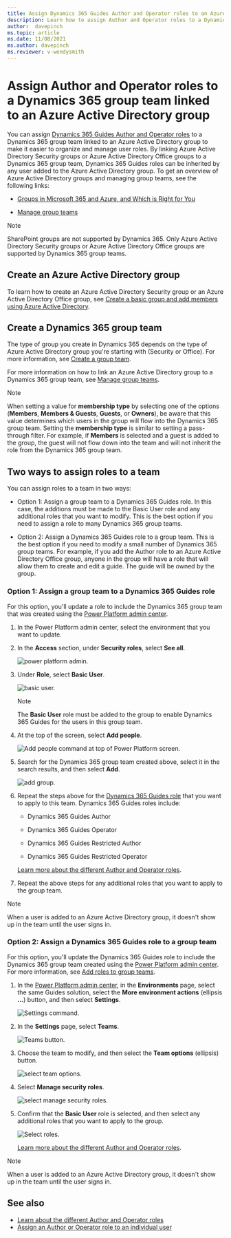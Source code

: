 ```yaml
---
title: Assign Dynamics 365 Guides Author and Operator roles to an Azure Active Directory group 
description: Learn how to assign Author and Operator roles to a Dynamics 365 group team that's linked to an Azure Active Directory group.
author:  davepinch
ms.topic: article
ms.date: 11/08/2021
ms.author: davepinch
ms.reviewer: v-wendysmith
---
```


# Assign Author and Operator roles to a Dynamics 365 group team linked to an Azure Active Directory group

You can assign [Dynamics 365 Guides Author and Operator roles](admin-role-types.md) to a Dynamics 365 group team linked to an Azure Active Directory group to make it easier to organize and manage user roles. By linking Azure Active Directory Security groups or Azure Active Directory Office groups to a Dynamics 365 group team, Dynamics 365 Guides roles can be inherited by any user added to the Azure Active Directory group. To get an overview of Azure Active Directory groups and managing group teams, see the following links:

- [Groups in Microsoft 365 and Azure, and Which is Right for You](/microsoft-365/community/all-about-groups)

- [Manage group teams](/power-platform/admin/manage-group-teams)

> [!NOTE]
> SharePoint groups are not supported by Dynamics 365. Only Azure Active Directory Security groups or Azure Active Directory Office groups are supported by Dynamics 365 group teams.

## Create an Azure Active Directory group

To learn how to create an Azure Active Directory Security group or an Azure Active Directory Office group, see [Create a basic group and add members using Azure Active Directory](/azure/active-directory/fundamentals/active-directory-groups-create-azure-portal).

## Create a Dynamics 365 group team

The type of group you create in Dynamics 365 depends on the type of Azure Active Directory group you're starting with (Security or Office). For more information, see [Create a group team](/power-platform/admin/manage-group-teams#create-a-group-team).  

For more information on how to link an Azure Active Directory group to a Dynamics 365 group team, see [Manage group teams](/power-platform/admin/manage-group-teams). 

> [!NOTE] 
> When setting a value for **membership type** by selecting one of the options (**Members**, **Members & Guests**, **Guests**, or **Owners**), be aware that this value determines which users in the group will flow into the Dynamics 365 group team. Setting the **membership type** is similar to setting a pass-through filter. For example, if **Members** is selected and a guest is added to the group, the guest will not flow down into the team and will not inherit the role from the Dynamics 365 group team.  

## Two ways to assign roles to a team

You can assign roles to a team in two ways: 

- Option 1: Assign a group team to a Dynamics 365 Guides role. In this case, the additions must be made to the Basic User role and any additional roles that you want to modify. This is the best option if you need to assign a role to many Dynamics 365 group teams.

- Option 2: Assign a Dynamics 365 Guides role to a group team. This is the best option if you need to modify a small number of Dynamics 365 group teams. For example, if you add the Author role to an Azure Active Directory Office group, anyone in the group will have a role that will allow them to create and edit a guide. The guide will be owned by the group.

### Option 1: Assign a group team to a Dynamics 365 Guides role

For this option, you'll update a role to include the Dynamics 365 group team that was created using the [Power Platform admin center](https://admin.powerplatform.microsoft.com/environments).

1. In the Power Platform admin center, select the environment that you want to update.

2. In the **Access** section, under **Security roles**, select **See all**.

    ![power platform admin.](media/power-platform-admin-center-env-setting.PNG "power platform admin")
 
3. Under **Role**, select **Basic User**. 

    ![basic user.](media/power-platform-enviro-roles.PNG "basic users")
    
    > [!NOTE]
    > The **Basic User** role must be added to the group to enable Dynamics 365 Guides for the users in this group team. 

4. At the top of the screen, select **Add people**.

    ![Add people command at top of Power Platform screen.](media/power-platform-security-role-add-people.PNG "Add people command at top of Power Platform screen")
    
5. Search for the Dynamics 365 group team created above, select it in the search results, and then select **Add**.

    ![add group.](media/power-platform-security-add-group.PNG "Add group")
 
6. Repeat the steps above for the [Dynamics 365 Guides role](/dynamics365/mixed-reality/guides/assign-role) that you want to apply to this team. Dynamics 365 Guides roles include:

    - Dynamics 365 Guides Author
    
    - Dynamics 365 Guides Operator
    
    - Dynamics 365 Guides Restricted Author
    
    - Dynamics 365 Guides Restricted Operator

    [Learn more about the different Author and Operator roles](admin-role-types.md).

7. Repeat the above steps for any additional roles that you want to apply to the group team.

> [!NOTE]
> When a user is added to an Azure Active Directory group, it doesn't show up in the team until the user signs in. 

### Option 2: Assign a Dynamics 365 Guides role to a group team

For this option, you'll update the Dynamics 365 Guides role to include the Dynamics 365 group team created using the [Power Platform admin center](https://admin.powerplatform.microsoft.com/environments). For more information, see [Add roles to group teams](/power-platform/admin/manage-teams).

1. In the [Power Platform admin center](https://admin.powerplatform.microsoft.com/environments), in the **Environments** page, select the same Guides solution, select the **More environment actions** (ellipsis **...**) button, and then select **Settings**.

    ![Settings command.](media/access-teams-9.PNG "Settings command")

2. In the **Settings** page, select **Teams**.

    ![Teams button.](media/access-teams-14.PNG "Teams button")
 
3. Choose the team to modify, and then select the **Team options** (ellipsis) button.

    ![select team options.](media/power-platform-admin-center-env-teams.png "select team options")

4. Select **Manage security roles**.

    ![select manage security roles.](media/power-platform-admin-center-env-teams-manage-roles.png "manage security roles")

5. Confirm that the **Basic User** role is selected, and then select any additional roles that you want to apply to the group.

    ![Select roles.](media/power-platform-admin-center-env-teams-manage-roles-security.png "Select roles")
    
    [Learn more about the different Author and Operator roles](admin-role-types.md).
    
> [!NOTE]
> When a user is added to an Azure Active Directory group, it doesn't show up in the team until the user signs in. 

## See also

- [Learn about the different Author and Operator roles](admin-role-types.md)
- [Assign an Author or Operator role to an individual user](assign-role.md)
